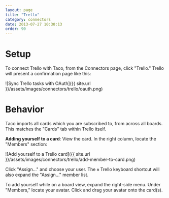```yaml
---
layout: page
title: "Trello"
category: connectors
date: 2013-07-27 10:30:13
order: 90
---
```


# Setup

To connect Trello with Taco, from the Connectors page, click "Trello."
Trello will present a confirmation page like this:

![Sync Trello tasks with OAuth]({{ site.url }}/assets/images/connectors/trello/oauth.png)


# Behavior

Taco imports all cards which you are subscribed to, from across all
boards. This matches the "Cards" tab within Trello itself.

**Adding yourself to a card**: View the card. In the right column,
locate the "Members" section:

![Add yourself to a Trello card]({{ site.url }}/assets/images/connectors/trello/add-member-to-card.png)

Click "Assign..." and choose your user. The `m` Trello keyboard shortcut
will also expand the "Assign..." member list.

To add yourself while on a board view, expand the right-side menu. Under
"Members," locate your avatar. Click and drag your avatar onto the
card(s).
